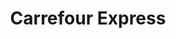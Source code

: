 ---
title: "Carrefour Express"
url: /ciudad-autonoma-de-buenos-aires/carrefour-express-hidalgo/
shop: comodidad
---